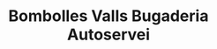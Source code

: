 ---
title: "Bombolles Valls Bugaderia Autoservei"
url: /valls/bombolles-valls-bugaderia-autoservei/
shop: lavandería
---